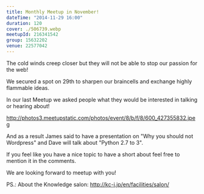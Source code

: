 ```yaml
---
title: Monthly Meetup in November!
dateTime: "2014-11-29 16:00"
duration: 120
cover: ./506739.webp
meetupId: 216341542
group: 15632202
venue: 22577042
---
```


The cold winds creep closer but they will not be able to stop our passion for the web!

We secured a spot on 29th to sharpen our braincells and exchange highly flammable ideas.

In our last Meetup we asked people what they would be interested in talking or hearing about!

http://photos3.meetupstatic.com/photos/event/8/b/f/8/600_427355832.jpeg

And as a result James said to have a presentation on "Why you should not Wordpress" and Dave will talk about "Python 2.7 to 3".

If you feel like you have a nice topic to have a short about feel free to mention it in the comments.

We are looking forward to meetup with you!

PS.: About the Knowledge salon: http://kc-i.jp/en/facilities/salon/
